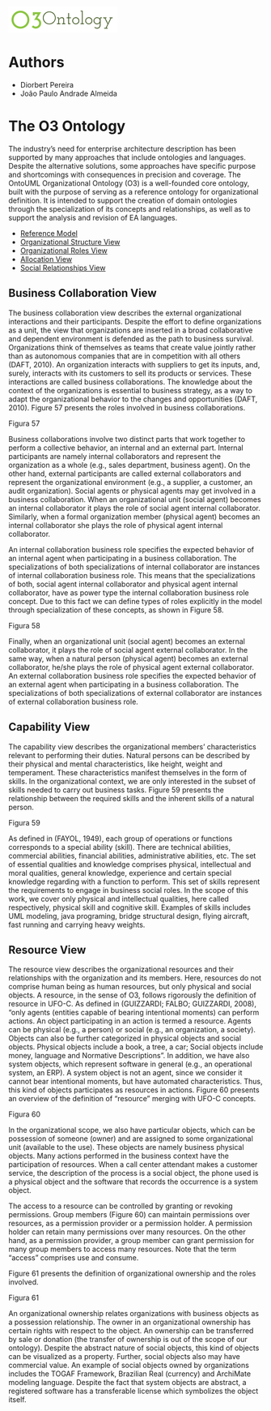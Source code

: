 ![](logo/logo.png)

# Authors

* Diorbert Pereira
* João Paulo Andrade Almeida

# The O3 Ontology

The industry’s need for enterprise architecture description has been supported by many approaches that include ontologies and languages. Despite the alternative solutions, some approaches have specific purpose and shortcomings with consequences in precision and coverage. The OntoUML Organizational Ontology (O3) is a well-founded core ontology, built with the purpose of serving as a reference ontology for organizational definition. It is intended to support the creation of domain ontologies through the specialization of its concepts and relationships, as well as to support the analysis and revision of EA languages. 

* [Reference Model](doc/reference_model.md)
* [Organizational Structure View](doc/organizational_structure_view.md)
* [Organizational Roles View](doc/organizational_roles_view.md)
* [Allocation View](doc/allocation_view.md)
* [Social Relationships View](doc/social_relationships_view.md)

## Business Collaboration View

The business collaboration view describes the external organizational interactions and their participants. Despite the effort to define organizations as a unit, the view that organizations are inserted in a broad collaborative and dependent environment is defended as the path to business survival. Organizations think of themselves as teams that create value jointly rather than as autonomous companies that are in competition with all others (DAFT, 2010). An organization interacts with suppliers to get its inputs, and, surely, interacts with its customers to sell its products or services. These interactions are called business collaborations. The knowledge about the context of the organizations is essential to business strategy, as a way to adapt the organizational behavior to the changes and opportunities (DAFT, 2010). Figure 57 presents the roles involved in business collaborations.

Figura 57

Business collaborations involve two distinct parts that work together to perform a collective behavior, an internal and an external part. Internal participants are namely internal collaborators and represent the organization as a whole (e.g., sales department, business agent). On the other hand, external participants are called external collaborators and represent the organizational environment (e.g., a supplier, a customer, an audit organization). Social agents or physical agents may get involved in a business collaboration. When an organizational unit (social agent) becomes an internal collaborator it plays the role of social agent internal collaborator. Similarly, when a formal organization member (physical agent) becomes an internal collaborator she plays the role of physical agent internal collaborator. 

An internal collaboration business role specifies the expected behavior of an internal agent when participating in a business collaboration. The specializations of both specializations of internal collaborator are instances of internal collaboration business role. This means that the specializations of both, social agent internal collaborator and physical agent internal collaborator, have as power type the internal collaboration business role concept. Due to this fact we can define types of roles explicitly in the model through specialization of these concepts, as shown in Figure 58.

Figura 58

Finally, when an organizational unit (social agent) becomes an external collaborator, it plays the role of social agent external collaborator. In the same way, when a natural person (physical agent) becomes an external collaborator, he/she plays the role of physical agent external collaborator. An external collaboration business role specifies the expected behavior of an external agent when participating in a business collaboration. The specializations of both specializations of external collaborator are instances of external collaboration business role. 

## Capability View

The capability view describes the organizational members’ characteristics relevant to performing their duties. Natural persons can be described by their physical and mental characteristics, like height, weight and temperament. These characteristics manifest themselves in the form of skills. In the organizational context, we are only interested in the subset of skills needed to carry out business tasks. Figure 59 presents the relationship between the required skills and the inherent skills of a natural person.

Figura 59

As defined in (FAYOL, 1949), each group of operations or functions corresponds to a special ability (skill). There are technical abilities, commercial abilities, financial abilities, administrative abilities, etc. The set of essential qualities and knowledge comprises physical, intellectual and moral qualities, general knowledge, experience and certain special knowledge regarding with a function to perform. This set of skills represent the requirements to engage in business social roles. In the scope of this work, we cover only physical and intellectual qualities, here called respectively, physical skill and cognitive skill. Examples of skills includes UML modeling, java programing, bridge structural design, flying aircraft, fast running and carrying heavy weights.

## Resource View

The resource view describes the organizational resources and their relationships with the organization and its members. Here, resources do not comprise human being as human resources, but only physical and social objects. A resource, in the sense of O3, follows rigorously the definition of resource in UFO-C. As defined in (GUIZZARDI; FALBO; GUIZZARDI, 2008), “only agents (entities capable of bearing intentional moments) can perform actions. An object participating in an action is termed a resource. Agents can be physical (e.g., a person) or social (e.g., an organization, a society). Objects can also be further categorized in physical objects and social objects. Physical objects include a book, a tree, a car; Social objects include money, language and Normative Descriptions”. In addition, we have also system objects, which represent software in general (e.g., an operational system, an ERP). A system object is not an agent, since we consider it cannot bear intentional moments, but have automated characteristics. Thus, this kind of objects participates as resources in actions. Figure 60 presents an overview of the definition of “resource” merging with UFO-C concepts. 

Figura 60

In the organizational scope, we also have particular objects, which can be possession of someone (owner) and are assigned to some organizational unit (available to the use). These objects are namely business physical objects. Many actions performed in the business context have the participation of resources. When a call center attendant makes a customer service, the description of the process is a social object, the phone used is a physical object and the software that records the occurrence is a system object. 

The access to a resource can be controlled by granting or revoking permissions. Group members (Figure 60) can maintain permissions over resources, as a permission provider or a permission holder. A permission holder can retain many permissions over many resources. On the other hand, as a permission provider, a group member can grant permission for many group members to access many resources. Note that the term “access” comprises use and consume.

Figure 61 presents the definition of organizational ownership and the roles involved.

Figura 61

An organizational ownership relates organizations with business objects as a possession relationship. The owner in an organizational ownership has certain rights with respect to the object. An ownership can be transferred by sale or donation (the transfer of ownership is out of the scope of our ontology). Despite the abstract nature of social objects, this kind of objects can be visualized as a property. Further, social objects also may have commercial value. An example of social objects owned by organizations includes the TOGAF Framework, Brazilian Real (currency) and ArchiMate modeling language. Despite the fact that system objects are abstract, a registered software has a transferable license which symbolizes the object itself.
